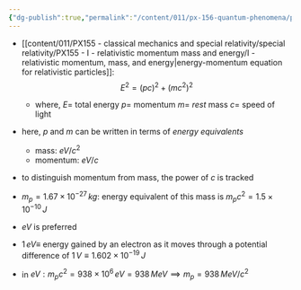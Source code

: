 ```yaml
---
{"dg-publish":true,"permalink":"/content/011/px-156-quantum-phenomena/px-156-b-particle-physics/px-156-e-introduction/px-156-e4-units/","noteIcon":"1","created":"2025-08-27T13:14:00.630+01:00","updated":"2024-12-03T17:21:34.000+00:00"}
---
```


- [[content/011/PX155 - classical mechanics and special relativity/special relativity/PX155 - I - relativistic momentum mass and energy/I - relativistic momentum, mass, and energy\|energy-momentum equation for relativistic particles]]: 
$$E^{2}= (pc)^{2} + (mc^{2})^{2}$$
	- where,
		$E=$ total energy
		$p=$ momentum
		$m=$ *rest* mass
		$c=$ speed of light
	
- here, $p$ and $m$ can be written in terms of *energy equivalents*
	- mass: $eV/c^{2}$
	- momentum: $eV/c$
- to distinguish momentum from mass, the power of $c$ is tracked

- $m_{p}= 1.67\times10^{-27}\,kg:$ energy equivalent of this mass is $m_{p}c^{2}=1.5\times10^{-10}\,J$ 
- $eV$ is preferred
- $1\,eV\equiv$ energy gained by an electron as it moves through a potential difference of $1\,V \equiv 1.602\times10^{-19}\,J$
- in $eV: m_{p}c^{2}= 938\times10^{6}\,eV =938\, MeV \implies m_{p}= 938\,MeV/c^{2}$
